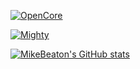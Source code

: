 [![OpenCore](https://github-readme-stats-mikebeaton.vercel.app/api/pin?username=acidanthera&repo=OpenCorePkg&theme=white&hide_border=false)](https://github.com/acidanthera/OpenCorePkg)

[![Mighty](https://github-readme-stats-mikebeaton.vercel.app/api/pin?username=MightyOrm&repo=Mighty&theme=white&hide_border=false)](https://github.com/MightyOrm/Mighty)

[![MikeBeaton's GitHub stats](https://github-readme-stats-mikebeaton.vercel.app/api?username=MikeBeaton&theme=white&hide_border=false)](https://github.com/MikeBeaton)
